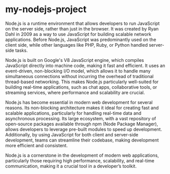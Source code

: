 # my-nodejs-project
Node.js is a runtime environment that allows developers to run JavaScript on the server side, rather than just in the browser. It was created by Ryan Dahl in 2009 as a way to use JavaScript for building scalable network applications. Before Node.js, JavaScript was predominantly used on the client side, while other languages like PHP, Ruby, or Python handled server-side tasks.

Node.js is built on Google's V8 JavaScript engine, which compiles JavaScript directly into machine code, making it fast and efficient. It uses an event-driven, non-blocking I/O model, which allows it to handle many simultaneous connections without incurring the overhead of traditional thread-based networking. This makes Node.js particularly well-suited for building real-time applications, such as chat apps, collaborative tools, or streaming services, where performance and scalability are crucial.

Node.js has become essential in modern web development for several reasons. Its non-blocking architecture makes it ideal for creating fast and scalable applications, particularly for handling real-time data and asynchronous processing. Its large ecosystem, with a vast repository of open-source packages available through npm (Node Package Manager), allows developers to leverage pre-built modules to speed up development. Additionally, by using JavaScript for both client and server-side development, teams can streamline their codebase, making development more efficient and consistent.

Node.js is a cornerstone in the development of modern web applications, particularly those requiring high performance, scalability, and real-time communication, making it a crucial tool in a developer’s toolkit.
